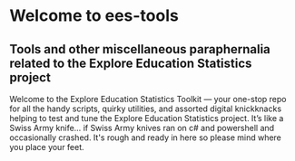# Welcome to ees-tools
## Tools and other miscellaneous paraphernalia related to the Explore Education Statistics project

Welcome to the Explore Education Statistics Toolkit — your one-stop repo for all the handy scripts, quirky utilities, and assorted digital knickknacks helping to test and tune the Explore Education Statistics project. It’s like a Swiss Army knife… if Swiss Army knives ran on c# and powershell and occasionally crashed. It's rough and ready in here so please mind where you place your feet.